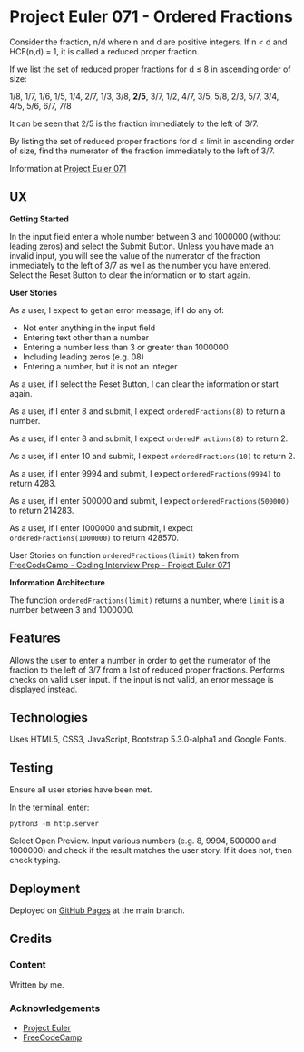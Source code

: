 # Project Euler 071 - Ordered Fractions

Consider the fraction, n/d where n and d are positive integers.  If n &lt; d and HCF(n,d) = 1, it is called a reduced proper fraction.

If we list the set of reduced proper fractions for d &le; 8 in ascending order of size:

1/8, 1/7, 1/6, 1/5, 1/4, 2/7, 1/3, 3/8, **2/5**, 3/7, 1/2, 4/7, 3/5, 5/8, 2/3, 5/7, 3/4, 4/5, 5/6, 6/7, 7/8

It can be seen that 2/5 is the fraction immediately to the left of 3/7.

By listing the set of reduced proper fractions for d &le; limit in ascending order of size, find the numerator of the fraction immediately to the left of 3/7.

Information at [Project Euler 071](https://projecteuler.net/problem=71)

## UX

**Getting Started**

In the input field enter a whole number between 3 and 1000000 (without leading zeros) and select the Submit Button.  Unless you have made an invalid input, you will see the value of the numerator of the fraction immediately to the left of 3/7 as well as the number you have entered.  Select the Reset Button to clear the information or to start again.

**User Stories**

As a user, I expect to get an error message, if I do any of:

- Not enter anything in the input field
- Entering text other than a number
- Entering a number less than 3 or greater than 1000000
- Including leading zeros (e.g. 08)
- Entering a number, but it is not an integer

As a user, if I select the Reset Button, I can clear the information or start again.

As a user, if I enter 8 and submit, I expect `orderedFractions(8)` to return a number.

As a user, if I enter 8 and submit, I expect `orderedFractions(8)` to return 2.

As a user, if I enter 10 and submit, I expect `orderedFractions(10)` to return 2.

As a user, if I enter 9994 and submit, I expect `orderedFractions(9994)` to return 4283.

As a user, if I enter 500000 and submit, I expect `orderedFractions(500000)` to return 214283.

As a user, if I enter 1000000 and submit, I expect `orderedFractions(1000000)` to return 428570.

User Stories on function `orderedFractions(limit)` taken from [FreeCodeCamp - Coding Interview Prep - Project Euler 071](https://www.freecodecamp.org/learn/coding-interview-prep/project-euler/problem-71-ordered-fractions)

**Information Architecture**

The function `orderedFractions(limit)` returns a number, where `limit` is a number between 3 and 1000000.

## Features

Allows the user to enter a number in order to get the numerator of the fraction to the left of 3/7 from a list of reduced proper fractions.  Performs checks on valid user input.  If the input is not valid, an error message is displayed instead.

## Technologies

Uses HTML5, CSS3, JavaScript, Bootstrap 5.3.0-alpha1 and Google Fonts.

## Testing

Ensure all user stories have been met.

In the terminal, enter:

    python3 -m http.server

Select Open Preview.  Input various numbers (e.g. 8, 9994, 500000 and 1000000) and check if the result matches the user story.  If it does not, then check typing.

## Deployment

Deployed on [GitHub Pages](https://derektypist.github.io/project-euler-071) at the main branch.

## Credits

### Content

Written by me.

### Acknowledgements

- [Project Euler](https://projecteuler.net)
- [FreeCodeCamp](https://www.freecodecamp.org)